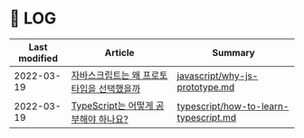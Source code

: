 # 📜 LOG

| Last modified | Article | Summary |
| --- | --- | --- |
| 2022-03-19 | [자바스크립트는 왜 프로토타입을 선택했을까](https://medium.com/@limsungmook/%EC%9E%90%EB%B0%94%EC%8A%A4%ED%81%AC%EB%A6%BD%ED%8A%B8%EB%8A%94-%EC%99%9C-%ED%94%84%EB%A1%9C%ED%86%A0%ED%83%80%EC%9E%85%EC%9D%84-%EC%84%A0%ED%83%9D%ED%96%88%EC%9D%84%EA%B9%8C-997f985adb42) | [javascript/why-js-prototype.md](./javascript/why-js-prototype.md) |
| 2022-03-19 | [TypeScript는 어떻게 공부해야 하나요?](https://yozm.wishket.com/magazine/detail/1376/) | [typescript/how-to-learn-typescript.md](./typescript/how-to-learn-typescript.md) |
